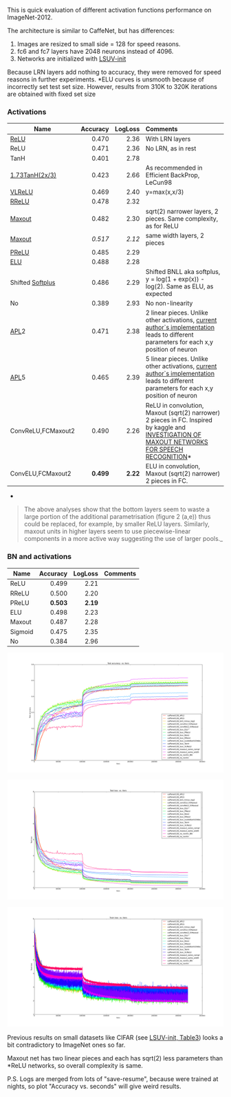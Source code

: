 This is quick evaluation of different activation functions performance on ImageNet-2012. 

The architecture is similar to CaffeNet, but has differences:

1. Images are resized to small side = 128 for speed reasons.
2. fc6 and fc7 layers have 2048 neurons instead of 4096. 
3. Networks are initialized with [LSUV-init](http://arxiv.org/abs/1511.06422)

Because LRN layers add nothing to accuracy, they were removed for speed reasons in further experiments.
*ELU curves is unsmooth because of incorrectly set test set size. However, results from 310K to 320K iterations are obtained with fixed set size

### Activations

| Name    | Accuracy      | LogLoss | Comments  |
| -------|---------:| -------:|:-----------|
| [ReLU](http://machinelearning.wustl.edu/mlpapers/paper_files/icml2010_NairH10.pdf) |0.470| 2.36 | With LRN layers|
| ReLU |0.471| 2.36 | No LRN, as in rest |
| TanH |0.401| 2.78 |  |
| [1.73TanH(2x/3)](http://yann.lecun.com/exdb/publis/pdf/lecun-98b.pdf) | 0.423 |  2.66 | As recommended in Efficient BackProp, LeCun98  |
| [VLReLU](https://web.stanford.edu/~awni/papers/relu_hybrid_icml2013_final.pdf) |0.469| 2.40|y=max(x,x/3)|
| [RReLU](http://arxiv.org/abs/1505.00853) |0.478| 2.32| |
| [Maxout](http://arxiv.org/abs/1302.4389) |0.482| 2.30| sqrt(2) narrower layers, 2 pieces. Same complexity, as for ReLU|
| [Maxout](http://arxiv.org/abs/1302.4389) | *0.517* | *2.12* | same width layers, 2 pieces|
| [PReLU](http://arxiv.org/abs/1502.01852) |0.485| 2.29 | |
| [ELU](http://arxiv.org/abs/1511.07289) |0.488| 2.28| |
| Shifted [Softplus](http://machinelearning.wustl.edu/mlpapers/papers/AISTATS2011_GlorotBB11) |0.486| 2.29| Shifted BNLL aka softplus, y = log(1 + exp(x)) - log(2). Same as ELU, as expected |
| No |0.389 | 2.93 | No non-linearity |
| [APL](http://arxiv.org/abs/1412.6830)2 |0.471 | 2.38 | 2 linear pieces. Unlike other activations, [current author`s implementation](https://github.com/forestagostinelli/Learned-Activation-Functions-Source/issues/4) leads to different parameters for each x,y position of neuron |
| [APL](http://arxiv.org/abs/1412.6830)5 |0.465 | 2.39 | 5 linear pieces. Unlike other activations, [current author`s implementation](https://github.com/forestagostinelli/Learned-Activation-Functions-Source/issues/4) leads to different parameters for each x,y position of neuron |
| ConvReLU,FCMaxout2 | 0.490 | 2.26 | ReLU in convolution, Maxout (sqrt(2) narrower) 2 pieces in FC. Inspired by kaggle and [INVESTIGATION OF MAXOUT NETWORKS FOR SPEECH RECOGNITION](http://www.cstr.ed.ac.uk/downloads/publications/2014/Swietojanski_ICASSP14.pdf)*  |
| ConvELU,FCMaxout2 | **0.499** | **2.22** | ELU in convolution, Maxout (sqrt(2) narrower) 2 pieces in FC.  |

*
>The above analyses show that the bottom layers seem to waste
>a large portion of the additional parametrisation (figure 2 (a,e)) thus
>could be replaced, for example, by smaller ReLU layers. Similarly,
>maxout units in higher layers seem to use piecewise-linear components
>in a more active way suggesting the use of larger pools._


### BN and activations

| Name    | Accuracy      | LogLoss | Comments  |
| -------|---------:| -------:|:-----------|
| ReLU |0.499| 2.21 | |
| RReLU |0.500| 2.20 | |
| PReLU |**0.503**| **2.19** | |
| ELU |0.498| 2.23 | |
| Maxout |0.487| 2.28| |
| Sigmoid |0.475| 2.35| |
| No |0.384| 2.96| |


![CaffeNet128 test accuracy](/logs/activations/img/0.png)

![CaffeNet128 test loss](/logs/activations/img/2.png)


![CaffeNet128 train loss](/logs/activations/img/6.png)

Previous results on small datasets like CIFAR (see [LSUV-init, Table3](http://arxiv.org/abs/1511.06422)) looks a bit contradictory to ImageNet ones so far.

Maxout net has two linear pieces and each has sqrt(2) less parameters than *ReLU networks, so overall complexity is same.

P.S. Logs are merged from lots of "save-resume", because were trained at nights, so plot "Accuracy vs. seconds" will give weird results. 

